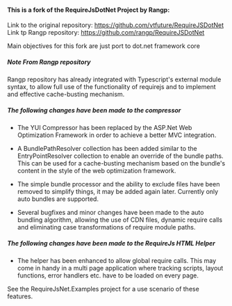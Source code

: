 

#### This is a fork of the RequireJsDotNet Project by Rangp:

Link to the original repository: https://github.com/vtfuture/RequireJSDotNet
Link tp Rangp repository: https://github.com/rangp/RequireJSDotNet

Main objectives for this fork are just port to dot.net framework core 



#####  Note From  Rangp repository #####

Rangp repository has already integrated with Typescript's external module syntax, 
to allow full use of the functionality of requirejs and to implement and effective cache-busting mechanism. 

##### The following changes have been made to the compressor

* The YUI Compressor has been replaced by the ASP.Net Web Optimization Framework 
in order to achieve a better MVC integration.

* A BundlePathResolver collection has been added similar to the EntryPointResolver collection 
to enable an override of the bundle paths.
This can be used for a cache-busting mechanism based on the bundle's content in the style of the web optimization framework.

* The simple bundle processor and the ability to exclude files have been removed to simplify things, it may be added again later. Currently only auto bundles are supported.

* Several bugfixes and minor changes have been made to the auto bundling algorithm, allowing the use of CDN files, dynamic require calls and eliminating case transformations of require module paths. 

##### The following changes have been made to the RequireJs HTML Helper

* The helper has been enhanced to allow global require calls. This may come in handy in a multi page application where 
tracking scripts, layout functions, error handlers etc. have to be loaded on every page.


See the RequireJsNet.Examples project for a use scenario of these features.

